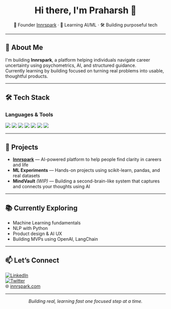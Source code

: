 <h1 align="center">Hi there, I'm Praharsh 👋</h1>
<p align="center">🚀 Founder  <a href="https://innrspark.com">Innrspark</a> · 🧠 Learning AI/ML · 🛠 Building purposeful tech</p>

---

## 🧭 About Me

I'm building **Innrspark**, a platform helping individuals navigate career uncertainty using psychometrics, AI, and structured guidance.  
Currently learning by building  focused on turning real problems into usable, thoughtful products.

---

## 🛠 Tech Stack

### Languages & Tools  
<p>
  <img src="https://img.shields.io/badge/Python-3776AB?style=for-the-badge&logo=python&logoColor=white" />
  <img src="https://img.shields.io/badge/PostgreSQL-4169E1?style=for-the-badge&logo=postgresql&logoColor=white" />
  <img src="https://img.shields.io/badge/Sklearn-F7931E?style=for-the-badge&logo=scikit-learn&logoColor=white" />
  <img src="https://img.shields.io/badge/Pandas-150458?style=for-the-badge&logo=pandas&logoColor=white" />
  <img src="https://img.shields.io/badge/Numpy-013243?style=for-the-badge&logo=numpy&logoColor=white" />
  <img src="https://img.shields.io/badge/Git-F05032?style=for-the-badge&logo=git&logoColor=white" />
  <img src="https://img.shields.io/badge/GitHub-181717?style=for-the-badge&logo=github&logoColor=white" />
</p>

---

## 🔭 Projects

- **[Innrspark](https://innrspark.com)** — AI-powered platform to help people find clarity in careers and life  
- **ML Experiments** — Hands-on projects using scikit-learn, pandas, and real datasets  
- **MindVault** *(WIP)* — Building a second-brain-like system that captures and connects your thoughts using AI

---

## 📚 Currently Exploring

- Machine Learning fundamentals  
- NLP with Python  
- Product design & AI UX  
- Building MVPs using OpenAI, LangChain

---

## 📫 Let’s Connect

[![LinkedIn](https://img.shields.io/badge/LinkedIn-0A66C2?style=for-the-badge&logo=linkedin&logoColor=white)](https://linkedin.com/in/yourhandle)  
[![Twitter](https://img.shields.io/badge/Twitter-1DA1F2?style=for-the-badge&logo=twitter&logoColor=white)](https://twitter.com/yourhandle)  
🌐 [innrspark.com](https://innrspark.com)

---

<p align="center"><i>Building real, learning fast one focused step at a time.</i></p>
